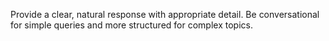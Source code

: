 Provide a clear, natural response with appropriate detail. Be conversational for simple queries and more structured for complex topics.